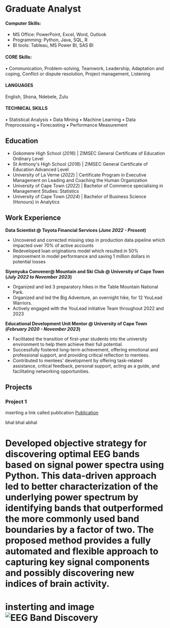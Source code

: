 # Graduate Analyst

#### Computer Skills: 
- MS Office: PowerPoint, Excel, Word, Outlook
- Programming: Python, Java, SQL, R
- BI tools: Tableau, MS Power BI, SAS BI

#### CORE Skills:  
• Communication, Problem-solving, Teamwork, Leadership, Adaptation and coping, 
Conflict or dispute resolution, Project management, Listening

#### LANGUAGES
English, Shona, Ndebele, Zulu

#### TECHNICAL SKILLS
• Statistical Analysis
• Data Mining
• Machine Learning
• Data Preprocessing
• Forecasting
• Performance Measurement


## Education
- Gokomere High School (_2016_) | ZIMSEC General Certificate of Education Ordinary Level
- St Anthony's High School (_2018_) | ZIMSEC General Certificate of Education Advanced Level
- University of La Verne (_2022_) | Certificate Program in Executive Management on Leading and Coaching the Human Organization
- University of Cape Town (_2022_) | Bachelor of Commerce specialising in Management Studies: Statistics
- University of Cape Town (_2024_) | Bachelor of Business Science (Honours) in Analytics	 			        		


## Work Experience
**Data Scientist @ Toyota Financial Services (_June 2022 - Present_)**
- Uncovered and corrected missing step in production data pipeline which impacted over 70% of active accounts
- Redeveloped loan originations model which resulted in 50% improvement in model performance and saving 1 million dollars in potential losses

**Siyenyuka Convener@ Mountain and Ski Club @ University of Cape Town (_July 2022 to November 2023_)**
- Organized and led 3 preparatory hikes in the Table Mountain National Park.
- Organized and led the Big Adventure, an overnight hike, for 12 YouLead
Warriors.
- Actively engaged with the YouLead initiative Team throughout 2022 and
2023

**Educational Development Unit Mentor @ University of Cape Town (_February 2020 - November 2023_)**

- Facilitated the transition of first-year students into the university environment
to help them achieve their full potential.
- Successfully fostered long-term achievement, offering emotional and
professional support, and providing critical reflection to mentees.
- Contributed to mentees' development by offering task-related assistance,
critical feedback, personal support, acting as a guide, and facilitating
networking opportunities.

## Projects
### Project 1
inserting a link called publication [Publication](https://www.mdpi.com/1424-8220/22/8/3048)

bhal bhal abhal
# Developed objective strategy for discovering optimal EEG bands based on signal power spectra using **Python**. This data-driven approach led to better characterization of the underlying power spectrum by identifying bands that outperformed the more commonly used band boundaries by a factor of two. The proposed method provides a fully automated and flexible approach to capturing key signal components and possibly discovering new indices of brain activity.

# insterting and image ![EEG Band Discovery](/assets/img/eeg_band_discovery.jpeg)




